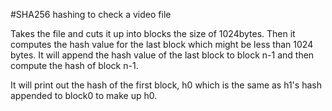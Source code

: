 #SHA256 hashing to check a video file

Takes the file and cuts it up into blocks the size of 1024bytes. Then it computes the hash value for the last block which might be less than 1024 bytes. It will append the hash value of the last block to block n-1 and then compute the hash of block n-1.

It will print out the hash of the first block, h0 which is the same as h1's hash appended to block0 to make up h0.
